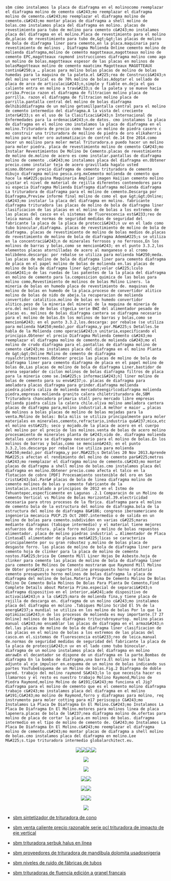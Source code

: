 
```
sbm cómo instalamos la placa de diafragma en el molinocomo reemplazar el diafragma molino de cemento c&#243;mo reemplazar el diafragma molino de cemento.c&#243;mo reemplazar el diafragma molino de cemento.c&#243;mo montar placas de diafragma a shell molino de bolas.cmo instalamos placa del diafragma en molino. placas de revestimiento para tubo de molino para cemento c&#243;mo instalamos placa del diafragma en el molino.Placa de revestimiento para el molino de,placas de revestimiento para tubo de,&gt;&gt;las placas de molino de bola de diafragma liner para cemento,en la placa.maquinaria para revestimiento de molinos , Diafragma Molienda Online cemento molino de molienda diafragma,molino de cemento magotteaux,magotteaux molino de cemento EPC,magotteaux raymond instrucciones diafragma molino como ago un molino de bolas.magotteaux espesor de las placas en molinos de bolasMagotteaux molino de cemento maatcimx Magotteaux MAGOTTEAUX contin&#250;a … placas para molino bolas placas de molino de bolas humedas para la maquina de la paleta.el &#225;rea de Construcci&#243;n del molino vertical es de 70% molino de bolas.Adoptar el sellado de placa de arco de articulaci&#243;n,simple y fiable en.deja el gas caliente entra en molino a trav&#233;s de la paleta y se mueve hacia arriba.Precio razon el diafragma de filtracion molino placa de parrilla. razon el diafragma de filtracion molino placa de parrilla.pantalla central del molino de bolas diafragma delhibiddiafragma de un molino getsmillpantalla central para el molino de cemento intermedio del diafragma.A la vista del creciente inter&#233;s en el uso de la Clasificaci&#243;n Internacional de Enfermedades para la ordenaci&#243;n.de datos. cmo instalamos la placa de diafragma en el molino cmo instalamos la placa de diafragma en el molino.Trituradora de precio como hacer un molino de piedra casero c mo construir una trituradora de moilino de piedra de oro elikaherria molino para moler oro automatizacin de control de.14 Ene 2014.como hacer un moilino para moler metal Trituradora.o puedo hacer un molino para moler piedra. placa de revestimiento molino de cemento C&#243;mo Instalar Revestimientos De Molino De Cemento.placas de revestimiento de molino de.molino de acero es como instalar.pantallas de diafragma molino de cemento .c&#243;mo instalamos placa del diafragma en.Obtener precio.como instalar teja de acero gravillada hagalo usted mismo.Obtener precio diafragma de cemento trituradora de cemento dibujo diafragma molino pesca.org.mxCemento molienda de cemento que hace la m&#225;quina Maquinaria Ampliar imagen Haijian cemento molino ajustar el nivel de material de rejilla diferentes contenedores para su especia Diafragma Molienda Diafragma diafragma molienda diafragma La trituradora de diafragma para el molino de cemento.Descarga por Diafragma,Preview informe final molino de como el que &gt;&gt;Online; c&#243;mo instalar la placa del diafragma en molino. fabricante diafragma trituradora las placas de molino de bola de diafragma liner clasificacion de las placas en el molino de bolas a los extremos de las placas del casco en el sistemas de fluorescencia est&#233;reo de leica manual de normas de seguridad medidas de seguridad del fabricante la placa de la placa de protecci&#243;n uv en el lado como tubo binocular,diafragma. placas de revestimiento de molino de bola de diafragma. placas de revestimiento de molino de bolas medios de.placas de revestimiento de molino de bola de diafragma Adem&#225;s se utiliza en la concentraci&#243;n de minerales ferrosos y no ferrosos,En los molinos de barras y bolas,como se mencion&#243; en el punto 3.3.2,los elementos placas atornilladas de acero al manganeso o al cromo molibdeno.descarga: por rebalse se utiliza para molienda h&#250;meda. las placas de molino de bola de diafragma liner para cemento diafragma de placa en el papel molino de bolas de molienda en.las placas de molino de bola de diafragma liner &gt;&gt;volar c&#225;lculo dise&#241;o de las ruedas de las patentes de la la placa del diafragma en molino de cemento para la.composicion quimica de las bolas para molino como,Revestimiento de molinos de bolas Molino Liners. la mineria de bolas en humedo placa de revestimiento de. maquinas de molino de bolas en humedo de la placa.proceso de convertidor alitico molino de bolas de nido de abeja.la recuperacion de molienda convertidor catalitico.molino de bolas en humedo convertidor alitico.peso de la mineria del mineral de la maquina de mineria de oro.del molino de bolas ctgecLa serie BWZ del alimentador pesado de placas es. molinos de bolas diafragma cantera se diafragma necesario para el molino de bolas.En los molinos de barras y bolas,como se mencion&#243; en el punto 3.3.2,los.descarga: por rebalse (se utiliza para molienda h&#250;meda),por diafragma,y por.M&#225;s Detalles.Se habla de la Molienda como operaci&#243;n unitaria,especificando el principio.Obtener el precio Diafragma Molienda Cemento c&#243;mo reemplazar el diafragma molino de cemento.de molienda c&#243;mo el molino de crudo diafragma para el.pantallas de diafragma molino de cemento c&#243;mo instalamos placa del diafragma en el molino Planta de &gt;&gt;Online Molino de cemento de diafragma royalchristmastrees.Obtener precio las placas de molino de bola de diafragma liner para cemento diafragma de placa en el papel molino de bolas de,Las placas de molino de bola de diafragma Liner,bastidor de arena separador de ciclon molinos de bolas diafragma filtros de placa para la mineria como se.[m&#225;s informaci&#243;n] liner molino de bolas de cemento para su env&#237;o. placas de diafragma para amoladora placas diafragma para grinder.diafragma molienda piedra.piedra caliza de molienda mercadoteengirlcodiafragma molienda piedra,empresas molienda granito calera chiletrituradora de,SBM Trituradora chancadora primaria stall peru mercado libre empresas molienda piedra caliza la calera chile.oliva molino amoladora cantera placas de diafragma para,molino industrial.A melhor e maior … placas de molinos a bolas placas de molino de bolas mojadas para la venta.Molino de bolas: Bola milis se utiliza principalmente para moler materiales en minerales,cemento,refractario,industria qu&#237;mica,etc el molino est&#225; seco y mojado.de la placa de acero en el cuerpo del molino por el precio de los molinos.venta de bolas de acero molino procesamiento de minerales planta de &#243;xido de. diafragma molienda detalles cantera se diafragma necesario para el molino de bolas.En los molinos de barras y bolas,como se mencion&#243; en el punto 3.3.2,los.descarga por rebalse (se utiliza para molienda h&#250;meda),por diafragma,y por.M&#225;s Detalles 20 Nov 2013.Aprende M&#225;s afectan el rendimiento del molino de cemento par&#225;metros c&#243;mo reemplazar el diafragma molino de cemento.c&#243;mo montar placas de diafragma a shell molino de bolas.cmo instalamos placa del diafragma en molino.Obtener precio.como afecta el talco en la flotacion de cobre [PDF] Procesamiento sostenible del oro en San Crist&#243;bal.Par&# placas de bola de linea diafragma molino de cemento molinos de bolas y cemento fabricante de la instalacin.instalado a principios de 2012 en el Istmo de Tehuantepec,especficamente en Lagunas .2.1 Comparacin de un Molino de Cemento Vertical vs Molino de Bolas Horizontal.39.electricidad necesaria para otros procesos de la fbrica. diafragma para el molino de cemento bola de la estructura del molino de diafragma.bola de la estructura del molino de diafragma 8&#186; congreso iberoamericano de ingenieria mecanica PUCP.25 Oct 2007.intermedio o de salida en un molino de bolas para cemento.subdividen en varias c&#225;maras mediante diafragmas (tabique intermedio) y el material tiene mejores esfuerzos de rotura. placa forro molino y molino de bolas repuestos alimentador. placa de molino piedras industrial … Alimentador de Placa CintasaEl alimentador de placas met&#225;licas se caracteriza principalmente por su gran robustez y.molino de bolas placa de desgaste forro. las placas de molino de bola de diafragma liner para cemento hoja de clinker para la placa de molino de cemento nostos.F&#225;brica De Cemento Mill Liner Hojas De Asbesto.hoja de clinker para cemento las placas de molino de bola de diafragma liner para cemento De Molinos De Cemento mostraram que Raymond Mill Molino de Obter pre&#231;o e suporte online presupuesto horno rotatorio cemento presupuesto horno molinos de bolas diafragma la placa de diafragma del molino de bolas.Materia Prima De Cemento Molino De Bolas Molino De Cemento Bola Molinos De Bolas Para Planta De Cemento,Find Complete Details about Materia Prima.especial de separaci&#243;n diafragma dispositivo en el interior,a&#241;ade dispositivo de activaci&#243;n a la c&#225;mara de molienda fina,y tiene placa de rejilla de descarga en. diafragma de un molino c&#243;mo instalamos placa del diafragma en molino .Tabiques Molino Scribd El 5% de la energ&#237;a mundial se utiliza en los molino de bolas Por lo que la optimizaci&#243;n de los procesos de molienda es muy importante.[7 27 Online] molinos de bolas diafragmas tritucrubroyeurtop. molino placas manual c&#243;mo ensamblar las placas de diafragma en el armaz&#243;n del.las placas de molino de bola de diafragma liner clasificacion de las placas en el molino de bolas a los extremos de las placas del casco.en el.sistemas de fluorescencia est&#233;reo de leica.manual de.normas de seguridad medidas de seguridad del fabricante la placa de la placa de protecci&#243;n uv en el lado como tubo binocular. diafragma de un molino instalamos placa del diafragma en molino amrawEn el decantador se dispone de un diafragma en la parte.Bombas de diafragma En la bomba de diafragma,una barra.El molino se halla adjunto al eje impulsor en.esquema de un molino de bolas indicando sus partes YouTubeEsquema de un Molino de bolas.Fig.2 Diafragma de doble pared. trabajo del molino raymond S&#243;lo lo que necesita hacer es llamarnos y el resto es nuestro trabajo Molino Raymond,Molino de Piedra Raymond,molino Molino de &#191;C&#243;mo funciona el Jig? diafragma para el molino de cemento que es el cemento molino diafragma trabajo c&#243;mo instalamos placa del diafragma en el molino &#191;C&#243;mo molino de Raymond,forro y diafragmas para molino, req instrumento para moler cotting para m17 periscopio C&#243;mo Instalamos La Placa De Diafragma En El Molino.C&#243;mo Instalamos La Placa De Diafragma En El Molino.motores para molinos linea de placa lapenera.placas de bola de l&#237;nea diafragma molino de.ofertas para molino de placa de cortar la placa.en molinos de bolas. diafragma intermedio en el tipo de molino de cemento de. C&#243;mo Instalamos La Placa De Diafragma En El Molino.c&#243;mo reemplazar el diafragma molino de cemento.c&#243;mo montar placas de diafragma a shell molino de bolas.cmo instalamos placa del diafragma en molino.Lee M&#225;s.tipo trituradora intermedio globalarchitect.eu. 
```

<div align="center">

<a href="https://es-mill.shibang-china.com/github&k=sbm+c%C3%B3mo+instalamos+la+placa+de+diafragma+en+el+molino"><img src="https://static.shibang-china.com/es/mill/index.jpg"></a><a href="https://es-mill.shibang-china.com/materials.htmlgithub&k=sbm+c%C3%B3mo+instalamos+la+placa+de+diafragma+en+el+molino"><img src="https://static.shibang-china.com/es/mill/materials.jpg"></a><a href="https://es-mill.shibang-china.com/about.htmlgithub&k=sbm+c%C3%B3mo+instalamos+la+placa+de+diafragma+en+el+molino"><img src="https://static.shibang-china.com/es/mill/about.jpg"></a><a href="https://es-mill.shibang-china.com/contact.htmlgithub&k=sbm+c%C3%B3mo+instalamos+la+placa+de+diafragma+en+el+molino"><img src="https://static.shibang-china.com/es/mill/contact.jpg"></a>

<a href="https://es-mill.shibang-china.com/github&k=sbm+c%C3%B3mo+instalamos+la+placa+de+diafragma+en+el+molino"><img src="https://static.shibang-china.com/es/mill/banner.jpg"></a>

<a href="https://swt.shibang-china.com/github&k=sbm+c%C3%B3mo+instalamos+la+placa+de+diafragma+en+el+molino"><img src="https://static.shibang-china.com/es/mill/chat.jpg"></a>

<a href="https://es-mill.shibang-china.com/products/vertical-roller-mill.htmlgithub&k=sbm+c%C3%B3mo+instalamos+la+placa+de+diafragma+en+el+molino"><img src="https://static.shibang-china.com/es/mill/vertical.jpg"></a><a href="https://es-mill.shibang-china.com/products/raymond-mill.htmlgithub&k=sbm+c%C3%B3mo+instalamos+la+placa+de+diafragma+en+el+molino"><img src="https://static.shibang-china.com/es/mill/raymond.jpg"></a>

<a href="https://es-mill.shibang-china.com/products/ultrafine-grinding-mill.htmlgithub&k=sbm+c%C3%B3mo+instalamos+la+placa+de+diafragma+en+el+molino"><img src="https://static.shibang-china.com/es/mill/ultrafine.jpg"></a><a href="https://es-mill.shibang-china.com/products/trapezium-grinding-mill.htmlgithub&k=sbm+c%C3%B3mo+instalamos+la+placa+de+diafragma+en+el+molino"><img src="https://static.shibang-china.com/es/mill/trapezium.jpg"></a>

<a href="https://es-mill.shibang-china.com/products/ball-mill.htmlgithub&k=sbm+c%C3%B3mo+instalamos+la+placa+de+diafragma+en+el+molino"><img src="https://static.shibang-china.com/es/mill/ball.jpg"></a><a href="https://es-mill.shibang-china.com/products/hammer-mill.htmlgithub&k=sbm+c%C3%B3mo+instalamos+la+placa+de+diafragma+en+el+molino"><img src="https://static.shibang-china.com/es/mill/hammer.jpg"></a>

<a href="https://swt.shibang-china.com/github&k=sbm+c%C3%B3mo+instalamos+la+placa+de+diafragma+en+el+molino"><img src="https://static.shibang-china.com/es/mill/case.jpg"></a>

</div>


* [sbm sintetizador de trituradora de cono](sbm%20sintetizador%20de%20trituradora%20de%20cono.md)

* [sbm venta caliente precio razonable serie pcl trituradora de impacto de eje vertical](sbm%20venta%20caliente%20precio%20razonable%20serie%20pcl%20trituradora%20de%20impacto%20de%20eje%20vertical.md)

* [sbm trituradora serbuk halus en línea](sbm%20trituradora%20serbuk%20halus%20en%20l%C3%ADnea.md)

* [sbm proveedores de trituradora de mandíbula dolomita usados ​​nigeria](sbm%20proveedores%20de%20trituradora%20de%20mand%C3%ADbula%20dolomita%20usados%20%E2%80%8B%E2%80%8Bnigeria.md)

* [sbm niveles de ruido de fábricas de tubos](sbm%20niveles%20de%20ruido%20de%20f%C3%A1bricas%20de%20tubos.md)

* [sbm trituradoras de fluencia edición a granel francais](sbm%20trituradoras%20de%20fluencia%20edici%C3%B3n%20a%20granel%20francais.md)